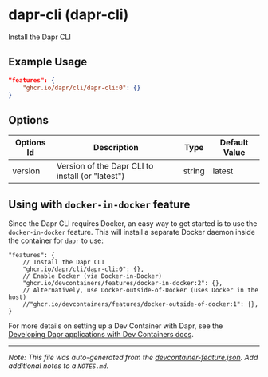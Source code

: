 
# dapr-cli (dapr-cli)

Install the Dapr CLI

## Example Usage

```json
"features": {
    "ghcr.io/dapr/cli/dapr-cli:0": {}
}
```

## Options

| Options Id | Description | Type | Default Value |
|-----|-----|-----|-----|
| version | Version of the Dapr CLI to install (or "latest") | string | latest |

## Using with `docker-in-docker` feature

Since the Dapr CLI requires Docker, an easy way to get started is to use the `docker-in-docker` feature. This will install a separate Docker daemon inside the container for `dapr` to use:

```jsonc
"features": {
    // Install the Dapr CLI
    "ghcr.io/dapr/cli/dapr-cli:0": {},
    // Enable Docker (via Docker-in-Docker)
    "ghcr.io/devcontainers/features/docker-in-docker:2": {},
    // Alternatively, use Docker-outside-of-Docker (uses Docker in the host)
    //"ghcr.io/devcontainers/features/docker-outside-of-docker:1": {},
}
```

For more details on setting up a Dev Container with Dapr, see the [Developing Dapr applications with Dev Containers docs](https://docs.dapr.io/developing-applications/local-development/ides/vscode/vscode-remote-dev-containers/).

---

_Note: This file was auto-generated from the [devcontainer-feature.json](https://github.com/halokid/daprcli/blob/master/dev-container-feature/src/dapr-cli/devcontainer-feature.json).  Add additional notes to a `NOTES.md`._
